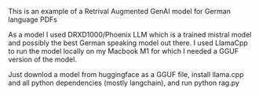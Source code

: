 This is an example of a Retrival Augmented GenAI model for German language PDFs

As a model I used DRXD1000/Phoenix LLM which is a trained mistral model and possibly the best German speaking model out there. I used LlamaCpp to run the model locally on my Macbook M1 for which I needed a GGUF version of the model.

Just downlod a model from huggingface as a GGUF file, install llama.cpp and all python dependencies (mostly langchain), and run python rag.py
